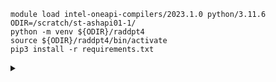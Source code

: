 
```
module load intel-oneapi-compilers/2023.1.0 python/3.11.6
ODIR=/scratch/st-ashapi01-1/
python -m venv ${ODIR}/raddpt4
source ${ODIR}/raddpt4/bin/activate
pip3 install -r requirements.txt
```

<details> 

<summary></summary>
As of 2024-11-04, the number of samples by year:  
```
819 files for year 2020
1768 files for year 2021
1818 files for year 2022
2100 files for year 2023
1697 files for year 2024
```

```
2020: most searched for 21 compounds 
2021: most searched for 24 compounds
2022: most searched for 21 compounds
2023: most searched for 25 compounds
2024: most searched for 25 compounds
```

</details>
